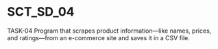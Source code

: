 # SCT_SD_04
TASK-04 Program that scrapes product information—like names, prices, and ratings—from an e-commerce site and saves it in a CSV file.

